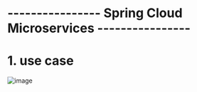 # ---------------- Spring Cloud Microservices ----------------
# 1. use case
![image](https://user-images.githubusercontent.com/62290643/206123723-0f5d7345-b23d-4ecb-84cb-83346104a73d.png)



